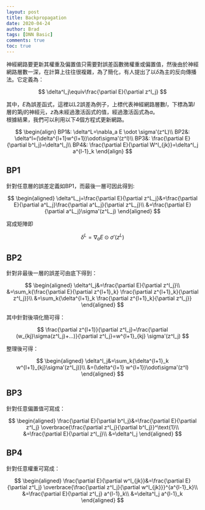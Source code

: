 ```yaml
---
layout: post
title: Backpropagation
date: 2020-04-24
author: Brad
tags: [DNN Basic]
comments: true
toc: true
---
```




神經網路要更新其權重及偏置值只需要對誤差函數微權重或偏置值，然後由於神經網路層數一深，在計算上往往很複雜，為了簡化，有人提出了以$\delta$為主的反向傳播法。<!-- more -->它定義為：

$$
\delta^l_j\equiv\frac{\partial E}{\partial z^l_j}
$$

其中，$E$為誤差函式，這裡以L2誤差為例子，上標代表神經網路層數$l$，下標為第$l$層的第$j$的神經元，$z$為未經過激活函式的值，經過激活函式為$a$。  
根據結果，我們可以利用以下4個方程式更新網路。

$$
\begin{align}
BP1&: \delta^L=\nabla_a E \odot \sigma'(z^L)\\
BP2&: \delta^l=(\delta^{l+1}w^{l+1})\odot\sigma'(z^l)\\
BP3&: \frac{\partial E}{\partial b^l_j}=\delta^l_j\\
BP4&: \frac{\partial E}{\partial W^l_{jk}}=\delta^l_j a^{l-1}_k
\end{align}
$$

## BP1

針對任意層的誤差定義如BP1，而最後一層可因此得到:

$$
\begin{aligned}
    \delta^L_j=\frac{\partial E}{\partial z^L_j}&=\frac{\partial E}{\partial a^L_j}\frac{\partial a^L_j}{\partial z^L_j}\\
    &=\frac{\partial E}{\partial a^L_j}\sigma'(z^L_j)
\end{aligned}
$$

寫成矩陣即

$$
\delta^L=\nabla_a E \odot \sigma'(z^L)
$$

## BP2
針對非最後一層的誤差可由底下得到：

$$
\begin{aligned}
\delta^l_j&=\frac{\partial E}{\partial z^l_j}\\
&=\sum_k{\frac{\partial E}{\partial z^{l+1}_k} \frac{\partial z^{l+1}_k}{\partial z^l_j}}\\
&=\sum_k{\delta^{l+1}_k \frac{\partial z^{l+1}_k}{\partial z^l_j}}
\end{aligned}
$$

其中針對後項化簡可得：

$$
\frac{\partial z^{l+1}}{\partial z^l_j}=\frac{\partial (w_{kj}\sigma(z^l_j)+...)}{\partial z^l_j}=w^{l+1}_{kj} \sigma'(z^l_j)
$$


整理後可得：

$$
\begin{aligned}
\delta^l_j&=\sum_k{\delta^{l+1}_k w^{l+1}_{kj}\sigma'(z^l_j)}\\
&=(\delta^{l+1} w^{l+1})\odot\sigma'(z^l)
\end{aligned}
$$


## BP3
針對任意偏置值可寫成：

$$
\begin{aligned}
\frac{\partial E}{\partial b^l_j}&=\frac{\partial E}{\partial z^l_j} \overbrace{\frac{\partial z^l_j}{\partial b^l_j}}^\text{1}\\
&=\frac{\partial E}{\partial z^l_j}\\
&=\delta^l_j
\end{aligned}
$$

## BP4

針對任意權重可寫成：

$$
\begin{aligned}
\frac{\partial E}{\partial w^l_{jk}}&=\frac{\partial E}{\partial z^l_j} \overbrace{\frac{\partial z^l_j}{\partial w^l_{jk}}}^{a^{l-1}_k}\\
&=\frac{\partial E}{\partial z^l_j} a^{l-1}_k\\
&=\delta^l_j a^{l-1}_k
\end{aligned}
$$
